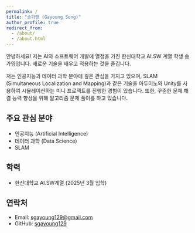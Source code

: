 ```yaml
---
permalink: /
title: "송가영 (Gayoung Song)"
author_profile: true
redirect_from: 
  - /about/
  - /about.html
---
```


안녕하세요! 저는 AI와 소프트웨어 개발에 열정을 가진 한신대학교 AI.SW 계열 학생 송가영입니다. 새로운 기술을 배우고 적용하는 것을 즐깁니다.

저는 인공지능과 데이터 과학 분야에 깊은 관심을 가지고 있으며, SLAM (Simultaneous Localization and Mapping)과 같은 기술을 아두이노와 Unity를 사용하여 시뮬레이션하는 미니 프로젝트를 진행한 경험이 있습니다. 또한, 꾸준한 문제 해결 능력 향상을 위해 알고리즘 문제 풀이를 하고 있습니다.

## 주요 관심 분야
*   인공지능 (Artificial Intelligence)
*   데이터 과학 (Data Science)
*   SLAM

## 학력
*   한신대학교 AI.SW계열 (2025년 3월 입학)

## 연락처
*   Email: sgayoung129@gmail.com
*   GitHub: [sgayoung129](https://github.com/sgayoung129)